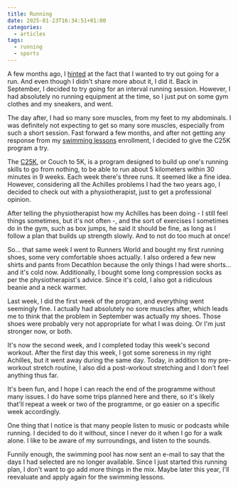 ```yaml
---
title: Running
date: 2025-01-23T16:34:51+01:00
categories:
  - articles
tags:
  - running
  - sports
---
```


A few months ago, I [hinted](/2024/09/02/recently/) at the fact that I wanted to try out going for a run. And even though I didn't share more about it, I did it. Back in September, I decided to try going for an interval running session. However, I had absolutely no running equipment at the time, so I just put on some gym clothes and my sneakers, and went.

<!--more-->

The day after, I had so many sore muscles, from my feet to my abdominals. I was definitely not expecting to get so many sore muscles, especially from such a short session. Fast forward a few months, and after not getting any response from my [swimming lessons](/2024/09/09/fear-of-deep-water/) enrollment, I decided to give the C25K program a try.

The [C25K](https://c25k.com/c25k_plan/), or Couch to 5K, is a program designed to build up one's running skills to go from nothing, to be able to run about 5 kilometers within 30 minutes in 9 weeks. Each week there's three runs. It seemed like a fine idea. However, considering all the Achilles problems I had the two years ago, I decided to check out with a physiotherapist, just to get a professional opinion.

After telling the physiotherapist how my Achilles has been doing - I still feel things sometimes, but it's not often -, and the sort of exercises I sometimes do in the gym, such as box jumps, he said it should be fine, as long as I follow a plan that builds up strength slowly. And to not do too much at once!

So… that same week I went to Runners World and bought my first running shoes, some very comfortable shoes actually. I also ordered a few new shirts and pants from Decathlon because the only things I had were shorts… and it's cold now. Additionally, I bought some long compression socks as per the physiotherapist's advice. Since it's cold, I also got a ridiculous beanie and a neck warmer.

Last week, I did the first week of the program, and everything went seemingly fine. I actually had absolutely no sore muscles after, which leads me to think that the problem in September was actually my shoes. Those shoes were probably very not appropriate for what I was doing. Or I'm just stronger now, or both.

It's now the second week, and I completed today this week's second workout. After the first day this week, I got some soreness in my right Achilles, but it went away during the same day. Today, in addition to my pre-workout stretch routine, I also did a post-workout stretching and I don't feel anything thus far.

It's been fun, and I hope I can reach the end of the programme without many issues. I do have some trips planned here and there, so it's likely that'll repeat a week or two of the programme, or go easier on a specific week accordingly.

One thing that I notice is that many people listen to music or podcasts while running. I decided to do it without, since I never do it when I go for a walk alone. I like to be aware of my surroundings, and listen to the sounds.

Funnily enough, the swimming pool has now sent an e-mail to say that the days I had selected are no longer available. Since I just started this running plan, I don't want to go add more things in the mix. Maybe later this year, I'll reevaluate and apply again for the swimming lessons.

